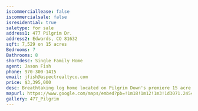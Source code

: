 ```yaml
---
iscommerciallease: false
iscommercialsale: false
isresidential: true
saletype: for sale
address1: 477 Pilgrim Dr.
address2: Edwards, CO 81632
sqft: 7,529 on 15 acres
Bedrooms: 7
Bathrooms: 8
shortdesc: Single Family Home
agent: Jason Fish
phone: 970-300-1415
email: jfish@aspectrealtyco.com
price: $3,395,000
desc: Breathtaking log home located on Pilgrim Down's premiere 15 acre site offering Gore Range views within the seclusion of a gated community while being only minutes from Edwards. Separate guest/caretaker home with complete horse stables and pasture. This unique property offers a babbling brook, hiking trails and peaceful aspen groves in a setting that must be seen to believe. Uniquely Colorado in every way this tranquil mountain setting should not be overlooked.
mapurl: https://www.google.com/maps/embed?pb=!1m18!1m12!1m3!1d3071.2454063903347!2d-106.81385028579511!3d39.66669390883754!2m3!1f0!2f0!3f0!3m2!1i1024!2i768!4f13.1!3m3!1m2!1s0x8741c3dc29736d89%3A0xfc802d5fb498d435!2s1353%20Chambers%20Ave%2C%20Eagle%2C%20CO%2081631!5e0!3m2!1sen!2sus!4v1588005309000!5m2!1sen!2sus
gallery: 477_Pilgrim
---
```

